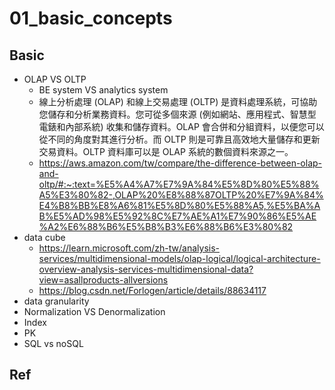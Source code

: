 # 01_basic_concepts

## Basic

- OLAP VS OLTP
	- BE system VS analytics system
	- 線上分析處理 (OLAP) 和線上交易處理 (OLTP) 是資料處理系統，可協助您儲存和分析業務資料。您可從多個來源 (例如網站、應用程式、智慧型電錶和內部系統) 收集和儲存資料。OLAP 會合併和分組資料，以便您可以從不同的角度對其進行分析。而 OLTP 則是可靠且高效地大量儲存和更新交易資料。OLTP 資料庫可以是 OLAP 系統的數個資料來源之一。
	- https://aws.amazon.com/tw/compare/the-difference-between-olap-and-oltp/#:~:text=%E5%A4%A7%E7%9A%84%E5%8D%80%E5%88%A5%E3%80%82-,OLAP%20%E8%88%87OLTP%20%E7%9A%84%E4%B8%BB%E8%A6%81%E5%8D%80%E5%88%A5,%E5%BA%AB%E5%AD%98%E5%92%8C%E7%AE%A1%E7%90%86%E5%AE%A2%E6%88%B6%E5%B8%B3%E6%88%B6%E3%80%82
- data cube
	- https://learn.microsoft.com/zh-tw/analysis-services/multidimensional-models/olap-logical/logical-architecture-overview-analysis-services-multidimensional-data?view=asallproducts-allversions
	- https://blog.csdn.net/Forlogen/article/details/88634117
- data granularity
- Normalization VS Denormalization
- Index
- PK
- SQL vs noSQL

## Ref
